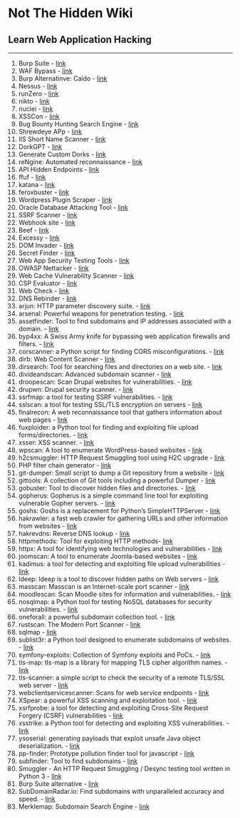 # Not The Hidden Wiki

## Learn Web Application Hacking
-----

1. Burp Suite - [link](https://portswigger.net/burp)
2. WAF Bypass - [link](https://github.com/nemesida-waf/waf-bypass)
3. Burp Alternatinve: Caido - [link](https://caido.io)
4. Nessus - [link](https://www.tenable.com/products/nessus)
5. runZero - [link](https://www.runzero.com/)
6. nikto - [link](https://github.com/sullo/nikto)
7. nuclei - [link](https://github.com/projectdiscovery/nuclei)
8. XSSCon - [link](https://github.com/menkrep1337/XSSCon)
9. Bug Bounty Hunting Search Engine - [link](https://www.bugbountyhunting.com/)
10. Shrewdeye APp - [link](https://shrewdeye.app/)
11. IIS Short Name Scanner - [link](https://github.com/irsdl/IIS-ShortName-Scanner)
12. DorkGPT - [link](https://www.dorkgpt.com/)
13. Generate Custom Dorks - [link](https://dorkgenius.com/)
14. reNgine: Automated reconnaissance - [link](https://github.com/yogeshojha/rengine)
15. API Hidden Endpoints - [link](https://github.com/assetnote/kiterunner)
16. ffuf - [link](https://github.com/ffuf/ffuf)
17. katana - [link](https://github.com/projectdiscovery/katana)
18. feroxbuster - [link](https://github.com/epi052/feroxbuster)
19. Wordpress Plugin Scraper - [link](https://github.com/Perfectdotexe/WordPress-Plugins-List/tree/master)
20. Oracle Database Attacking Tool - [link](https://github.com/quentinhardy/odat)
21. SSRF Scanner - [link](https://github.com/Damian89/extended-ssrf-search)
22. Webhook site - [link](https://webhook.site)
23. Beef - [link](https://github.com/beefproject/beef)
24. Excessy - [link](https://github.com/securityMB/excessy)
25. DOM Invader - [link](https://portswigger.net/blog/introducing-dom-invader)
26. Secret Finder - [link](https://github.com/m4ll0k/SecretFinder)
27. Web App Security Testing Tools - [link](https://github.com/Karmaz95/crimson)
28. OWASP Nettacker - [link](https://github.com/OWASP/Nettacker)
29. Web Cache Vulnerability Scanner - [link](https://github.com/Hackmanit/Web-Cache-Vulnerability-Scanner)
30. CSP Evaluator - [link](https://csp-evaluator.withgoogle.com/)
31. Web Check - [link](https://github.com/lissy93/web-check)
32. DNS Rebinder - [link](https://lock.cmpxchg8b.com/rebinder.html)
33. arjun: HTTP parameter discovery suite. - [link](https://github.com/s0md3v/Arjun)
34. arsenal: Powerful weapons for penetration testing. - [link](https://github.com/Orange-Cyberdefense/arsenal)
35. assetfinder: Tool to find subdomains and IP addresses associated with a domain. - [link](https://github.com/tomnomnom/assetfinder)
36. byp4xx: A Swiss Army knife for bypassing web application firewalls and filters. - [link](https://github.com/lobuhi/byp4xx)
37. corscanner: a Python script for finding CORS misconfigurations. - [link](https://github.com/chenjj/CORScanner)
38. dirb: Web Content Scanner - [link](https://github.com/v0re/dirb)
39. dirsearch: Tool for searching files and directories on a web site. - [link](https://github.com/maurosoria/dirsearch)
40. divideandscan: Advanced subdomain scanner - [link](https://github.com/snovvcrash/divideandscan)
41. droopescan: Scan Drupal websites for vulnerabilities. - [link](https://github.com/droope/droopescan)
42. drupwn: Drupal security scanner. - [link](https://github.com/immunIT/drupwn)
43. ssrfmap: a tool for testing SSRF vulnerabilities. - [link](https://github.com/swisskyrepo/SSRFmap)
44. sslscan: a tool for testing SSL/TLS encryption on servers - [link](https://github.com/rbsec/sslscan)
45. finalrecon: A web reconnaissance tool that gathers information about web pages - [link](https://github.com/thewhiteh4t/FinalRecon)
46. fuxploider: a Python tool for finding and exploiting file upload forms/directories. - [link](https://github.com/almandin/fuxploider)
47. xsser: XSS scanner. - [link](https://github.com/epsylon/xsser)
48. wpscan: A tool to enumerate WordPress-based websites - [link](https://github.com/wpscanteam/wpscan)
49. h2csmuggler: HTTP Request Smuggling tool using H2C upgrade - [link](https://github.com/BishopFox/h2csmuggler)
50. PHP filter chain generator - [link](https://github.com/synacktiv/php_filter_chain_generator)
51. git-dumper: Small script to dump a Git repository from a website - [link](https://github.com/arthaud/git-dumper)
52. gittools: A collection of Git tools including a powerful Dumper  - [link](https://github.com/internetwache/GitTools)
53. gobuster: Tool to discover hidden files and directories. - [link](https://github.com/OJ/gobuster)
54. gopherus: Gopherus is a simple command line tool for exploiting vulnerable Gopher servers. - [link](https://github.com/tarunkant/Gopherus)
55. goshs: Goshs is a replacement for Python’s SimpleHTTPServer - [link](https://github.com/patrickhener/goshs)
56. hakrawler: a fast web crawler for gathering URLs and other information from websites - [link](https://github.com/hakluke/hakrawler)
57. hakrevdns: Reverse DNS lookup  - [link](https://github.com/hakluke/hakrevdns)
58. httpmethods: Tool for exploiting HTTP methods- [link](https://github.com/ShutdownRepo/httpmethods)
59. httpx: A tool for identifying web technologies and vulnerabilities - [link](https://github.com/projectdiscovery/httpx)
60. joomscan: A tool to enumerate Joomla-based websites - [link](https://github.com/rezasp/joomscan)
61. kadimus: a tool for detecting and exploiting file upload vulnerabilities - [link](https://github.com/P0cL4bs/Kadimus)
62. ldeep: ldeep is a tool to discover hidden paths on Web servers - [link](https://github.com/franc-pentest/ldeep)
63. masscan: Masscan is an Internet-scale port scanner - [link](https://github.com/robertdavidgraham/masscan)
64. moodlescan: Scan Moodle sites for information and vulnerabilities. - [link](https://github.com/inc0d3/moodlescan)
65. nosqlmap: a Python tool for testing NoSQL databases for security vulnerabilities. - [link](https://github.com/codingo/NoSQLMap)
66. oneforall: a powerful subdomain collection tool. - [link](https://github.com/shmilylty/OneForAll)
67. rustscan: The Modern Port Scanner - [link](https://github.com/RustScan/RustScan)
68. sqlmap - [link](https://github.com/sqlmapproject/sqlmap)
69. sublist3r: a Python tool designed to enumerate subdomains of websites. - [link](https://github.com/aboul3la/Sublist3r)
70. symfony-exploits: Collection of Symfony exploits and PoCs. - [link](https://github.com/ambionics/symfony-exploits)
71. tls-map: tls-map is a library for mapping TLS cipher algorithm names. - [link](https://github.com/sec-it/tls-map)
72. tls-scanner: a simple script to check the security of a remote TLS/SSL web server - [link](https://github.com/tls-attacker/tls-scanner)
73. webclientservicescanner: Scans for web service endpoints - [link](https://github.com/Hackndo/webclientservicescanner)
74. XSpear: a powerful XSS scanning and exploitation tool. - [link](https://github.com/hahwul/XSpear)
75. xsrfprobe: a tool for detecting and exploiting Cross-Site Request Forgery (CSRF) vulnerabilities - [link](https://github.com/0xInfection/XSRFProbe)
76. xsstrike: a Python tool for detecting and exploiting XSS vulnerabilities. - [link](https://github.com/s0md3v/XSStrike)
77. ysoserial: generating payloads that exploit unsafe Java object deserialization. - [link](https://github.com/frohoff/ysoserial)
78. pp-finder: Prototype pollution finder tool for javascript - [link](https://github.com/yeswehack/pp-finder)
79. subfinder: Tool to find subdomains - [link](https://github.com/projectdiscovery/subfinder)
80. Smuggler - An HTTP Request Smuggling / Desync testing tool written in Python 3 - [link](https://github.com/defparam/smuggler)
81. Burp Suite alternative - [link](https://caido.io/)
82. SubDomainRadar.io: Find subdomains with unparalleled accuracy and speed. - [link](https://subdomainradar.io)
83. Merklemap: Subdomain Search Engine - [link](https://www.merklemap.com/)